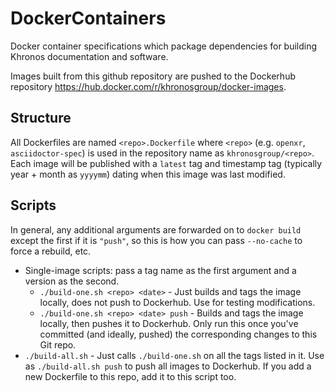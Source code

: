 # DockerContainers

Docker container specifications which package dependencies for building
Khronos documentation and software.

Images built from this github repository are pushed to the Dockerhub
repository https://hub.docker.com/r/khronosgroup/docker-images.

## Structure

All Dockerfiles are named `<repo>.Dockerfile` where `<repo>` (e.g. `openxr`, `asciidoctor-spec`)
is used in the repository name as `khronosgroup/<repo>`. Each image will be published with a `latest`
tag and timestamp tag (typically year + month as `yyyymm`) dating when this image was last modified.

## Scripts

In general, any additional arguments are forwarded on to `docker build` except the first if it is
`"push"`, so this is how you can pass `--no-cache` to force a rebuild, etc.

- Single-image scripts: pass a tag name as the first argument and a version as the second.
  - `./build-one.sh <repo> <date>` - Just builds and tags the image locally, does not push to Dockerhub.
    Use for testing modifications.
  - `./build-one.sh <repo> <date> push` - Builds and tags the image locally, then pushes it to Dockerhub.
    Only run this once you've committed (and ideally, pushed) the corresponding changes to this Git repo.
- `./build-all.sh` - Just calls `./build-one.sh` on all the tags listed in it. Use as `./build-all.sh push`
  to push all images to Dockerhub.
  If you add a new Dockerfile to this repo, add it to this script too.
